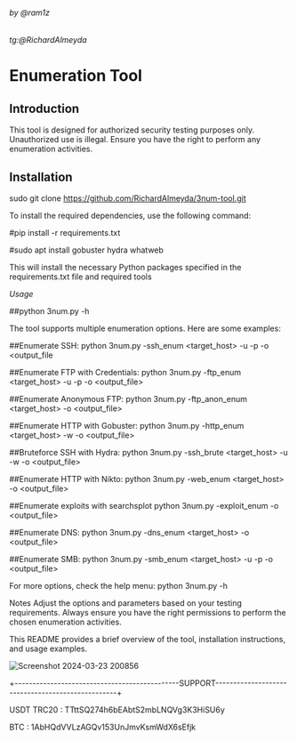 ######   by @ram1z  #########
######   tg:@RichardAlmeyda ######



# Enumeration Tool

## Introduction
This tool is designed for authorized security testing purposes only. Unauthorized use is illegal. Ensure you have the right to perform any enumeration activities.

## Installation
sudo git clone https://github.com/RichardAlmeyda/3num-tool.git

To install the required dependencies, use the following command:

#pip install -r requirements.txt


#sudo apt install gobuster hydra whatweb

This will install the necessary Python packages specified in the requirements.txt file and required tools




*Usage*

##python 3num.py -h

The tool supports multiple enumeration options. Here are some examples:

##Enumerate SSH:
python 3num.py -ssh_enum <target_host> -u <username> -p <password> -o <output_file

##Enumerate FTP with Credentials:
python 3num.py -ftp_enum <target_host> -u <username> -p <password> -o <output_file>

##Enumerate Anonymous FTP:
python 3num.py -ftp_anon_enum <target_host> -o <output_file>

##Enumerate HTTP with Gobuster:
python 3num.py -http_enum <target_host> -w <wordlist> -o <output_file>

##Bruteforce SSH with Hydra:
python 3num.py -ssh_brute <target_host> -u <username> -w <wordlist> -o <output_file>

##Enumerate HTTP with Nikto:
python 3num.py -web_enum <target_host> -o <output_file>

##Enumerate exploits with searchsplot
python 3num.py -exploit_enum <target> -o <output_file>

##Enumerate DNS:
python 3num.py -dns_enum <target_host> -o <output_file>

##Enumerate SMB:
python 3num.py -smb_enum <target_host> -u <username> -p <password> -o <output_file>


For more options, check the help menu:
python 3num.py -h


Notes
Adjust the options and parameters based on your testing requirements.
Always ensure you have the right permissions to perform the chosen enumeration activities.


This README provides a brief overview of the tool, installation instructions, and usage examples.


![Screenshot 2024-03-23 200856](https://github.com/Wengallbi99/3num-tool/assets/161370632/bd042a55-74b3-4c72-95ee-c918a4af49e2)

+----------------------------------------------SUPPORT--------------------------------------------------+


USDT TRC20 : TTttSQ274h6bEAbtS2mbLNQVg3K3HiSU6y

BTC : 1AbHQdVVLzAGQv153UnJmvKsmWdX6sEfjk
